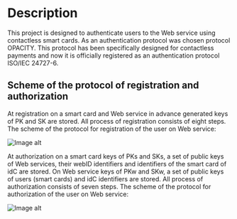 # Description
This project is designed to authenticate users to the Web service using contactless smart cards. As an authentication protocol was chosen protocol OPACITY. This protocol has been specifically designed for contactless payments and now it is officially registered as an authentication protocol ISO/IEC 24727-6.

## Scheme of the protocol of registration and authorization

At registration on a smart card and Web service in advance generated keys of PK and SK are stored. All process of registration consists of eight steps. The scheme of the protocol for registration of the user on Web service:

![Image alt](https://github.com/shevelevsergey/opacity-for-smartcard/raw/master/image/reg.png)

At authorization on a smart card keys of PKs and SKs, a set of public keys of Web services, their webID identifiers and identifiers of the smart card of idC are stored. On Web service keys of PKw and SKw, a set of public keys of users (smart cards) and idC identifiers are stored. All process of authorization consists of seven steps. The scheme of the protocol for authorization of the user on Web service:

![Image alt](https://github.com/shevelevsergey/opacity-for-smartcard/raw/master/image/auth.png)
